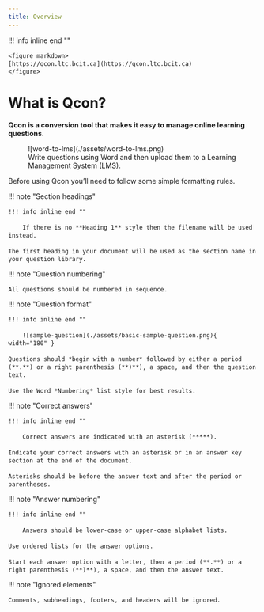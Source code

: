 ```yaml
---
title: Overview
---
```


!!! info inline end ""

    <figure markdown>
    [https://qcon.ltc.bcit.ca](https://qcon.ltc.bcit.ca)
    </figure>

<!-- markdownlint-disable MD025 -->
# What is Qcon?

**Qcon is a conversion tool that makes it easy to manage online learning questions.**

<!-- markdownlint-disable MD033 -->
<figure markdown="1">
![word-to-lms](./assets/word-to-lms.png)
<figcaption>Write questions using Word and then upload them to a Learning Management System (LMS).</figcaption>
</figure>

Before using Qcon you’ll need to follow some simple formatting rules.

!!! note "Section headings"

    !!! info inline end ""

        If there is no **Heading 1** style then the filename will be used instead.

    The first heading in your document will be used as the section name in your question library.

!!! note "Question numbering"

    All questions should be numbered in sequence.

!!! note "Question format"

    !!! info inline end ""
    
        ![sample-question](./assets/basic-sample-question.png){ width="180" }

    Questions should *begin with a number* followed by either a period (**.**) or a right parenthesis (**)**), a space, and then the question text.
    
    Use the Word *Numbering* list style for best results.

!!! note "Correct answers"

    !!! info inline end ""

        Correct answers are indicated with an asterisk (*****).

    Indicate your correct answers with an asterisk or in an answer key section at the end of the document.

    Asterisks should be before the answer text and after the period or parentheses.

!!! note "Answer numbering"

    !!! info inline end ""

        Answers should be lower-case or upper-case alphabet lists.

    Use ordered lists for the answer options.

    Start each answer option with a letter, then a period (**.**) or a right parenthesis (**)**), a space, and then the answer text.

!!! note "Ignored elements"

    Comments, subheadings, footers, and headers will be ignored.
